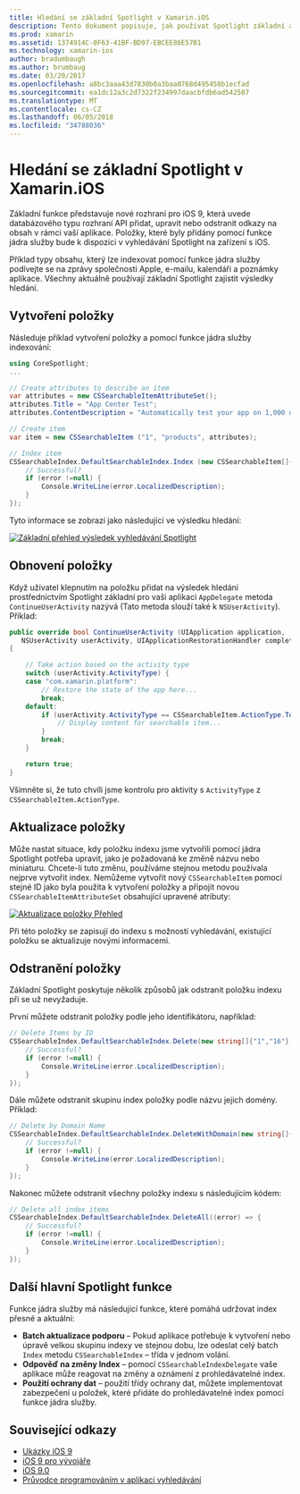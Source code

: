 ```yaml
---
title: Hledání se základní Spotlight v Xamarin.iOS
description: Tento dokument popisuje, jak používat Spotlight základní aplikace pro Xamarin.iOS poskytnout odkazy na obsah v aplikaci. Popisuje, jak vytvářet, obnovit, aktualizovat a odstraňovat položky s možností vyhledávání.
ms.prod: xamarin
ms.assetid: 1374914C-0F63-41BF-BD97-EBCEE86E57B1
ms.technology: xamarin-ios
author: bradumbaugh
ms.author: brumbaug
ms.date: 03/20/2017
ms.openlocfilehash: a8bc3aaa43d7830b0a3baa0768d495458b1ecfad
ms.sourcegitcommit: ea1dc12a3c2d7322f234997daacbfdb6ad542507
ms.translationtype: MT
ms.contentlocale: cs-CZ
ms.lasthandoff: 06/05/2018
ms.locfileid: "34788036"
---
```

# <a name="search-with-core-spotlight-in-xamarinios"></a>Hledání se základní Spotlight v Xamarin.iOS

Základní funkce představuje nové rozhraní pro iOS 9, která uvede databázového typu rozhraní API přidat, upravit nebo odstranit odkazy na obsah v rámci vaší aplikace. Položky, které byly přidány pomocí funkce jádra služby bude k dispozici v vyhledávání Spotlight na zařízení s iOS.

Příklad typy obsahu, který lze indexovat pomocí funkce jádra služby podívejte se na zprávy společnosti Apple, e-mailu, kalendáři a poznámky aplikace. Všechny aktuálně používají základní Spotlight zajistit výsledky hledání.

## <a name="creating-an-item"></a>Vytvoření položky

Následuje příklad vytvoření položky a pomocí funkce jádra služby indexování:

```csharp
using CoreSpotlight;
...

// Create attributes to describe an item
var attributes = new CSSearchableItemAttributeSet();
attributes.Title = "App Center Test";
attributes.ContentDescription = "Automatically test your app on 1,000 devices in the cloud.";

// Create item
var item = new CSSearchableItem ("1", "products", attributes);

// Index item
CSSearchableIndex.DefaultSearchableIndex.Index (new CSSearchableItem[]{ item }, (error) => {
    // Successful?
    if (error !=null) {
        Console.WriteLine(error.LocalizedDescription);
    }
});
```

Tyto informace se zobrazí jako následující ve výsledku hledání:

[![](corespotlight-images/corespotlight01.png "Základní přehled výsledek vyhledávání Spotlight")](corespotlight-images/corespotlight01.png#lightbox)

## <a name="restoring-an-item"></a>Obnovení položky

Když uživatel klepnutím na položku přidat na výsledek hledání prostřednictvím Spotlight základní pro vaši aplikaci `AppDelegate` metoda `ContinueUserActivity` nazývá (Tato metoda slouží také k `NSUserActivity`). Příklad:

```csharp
public override bool ContinueUserActivity (UIApplication application,
   NSUserActivity userActivity, UIApplicationRestorationHandler completionHandler)
{

    // Take action based on the activity type
    switch (userActivity.ActivityType) {
    case "com.xamarin.platform":
        // Restore the state of the app here...
        break;
    default:
        if (userActivity.ActivityType == CSSearchableItem.ActionType.ToString ()) {
            // Display content for searchable item...
        }
        break;
    }

    return true;
}
```

Všimněte si, že tuto chvíli jsme kontrolu pro aktivity s `ActivityType` z `CSSearchableItem.ActionType`.

## <a name="updating-an-item"></a>Aktualizace položky

Může nastat situace, kdy položku indexu jsme vytvořili pomocí jádra Spotlight potřeba upravit, jako je požadovaná ke změně názvu nebo miniaturu. Chcete-li tuto změnu, používáme stejnou metodu používala nejprve vytvořit index.
Nemůžeme vytvořit nový `CSSearchableItem` pomocí stejné ID jako byla použita k vytvoření položky a připojit novou `CSSearchableItemAttributeSet` obsahující upravené atributy:

[![](corespotlight-images/corespotlight02.png "Aktualizace položky Přehled")](corespotlight-images/corespotlight02.png#lightbox)

Při této položky se zapisují do indexu s možností vyhledávání, existující položku se aktualizuje novými informacemi.

## <a name="deleting-an-item"></a>Odstranění položky

Základní Spotlight poskytuje několik způsobů jak odstranit položku indexu při se už nevyžaduje.

První můžete odstranit položky podle jeho identifikátoru, například:

```csharp
// Delete Items by ID
CSSearchableIndex.DefaultSearchableIndex.Delete(new string[]{"1","16"},(error) => {
    // Successful?
    if (error !=null) {
        Console.WriteLine(error.LocalizedDescription);
    }
});
```

Dále můžete odstranit skupinu index položky podle názvu jejich domény. Příklad:

```csharp
// Delete by Domain Name
CSSearchableIndex.DefaultSearchableIndex.DeleteWithDomain(new string[]{"domain-name"},(error) => {
    // Successful?
    if (error !=null) {
        Console.WriteLine(error.LocalizedDescription);
    }
});
```

Nakonec můžete odstranit všechny položky indexu s následujícím kódem:

```csharp
// Delete all index items
CSSearchableIndex.DefaultSearchableIndex.DeleteAll((error) => {
    // Successful?
    if (error !=null) {
        Console.WriteLine(error.LocalizedDescription);
    }
});
```
## <a name="additional-core-spotlight-features"></a>Další hlavní Spotlight funkce

Funkce jádra služby má následující funkce, které pomáhá udržovat index přesné a aktuální:

- **Batch aktualizace podporu** – Pokud aplikace potřebuje k vytvoření nebo úpravě velkou skupinu indexy ve stejnou dobu, lze odeslat celý batch `Index` metodu `CSSearchableIndex` – třída v jednom volání.
- **Odpověď na změny Index** – pomocí `CSSearchableIndexDelegate` vaše aplikace může reagovat na změny a oznámení z prohledávatelné index.
- **Použití ochrany dat** – použití třídy ochrany dat, můžete implementovat zabezpečení u položek, které přidáte do prohledávatelné index pomocí funkce jádra služby.



## <a name="related-links"></a>Související odkazy

- [Ukázky iOS 9](https://developer.xamarin.com/samples/ios/iOS9/)
- [iOS 9 pro vývojáře](https://developer.apple.com/ios/pre-release/)
- [iOS 9.0](https://developer.apple.com/library/prerelease/ios/releasenotes/General/WhatsNewIniOS/Articles/iOS9.html)
- [Průvodce programováním v aplikaci vyhledávání](https://developer.apple.com/library/prerelease/ios/documentation/General/Conceptual/AppSearch/index.html#//apple_ref/doc/uid/TP40016308)
